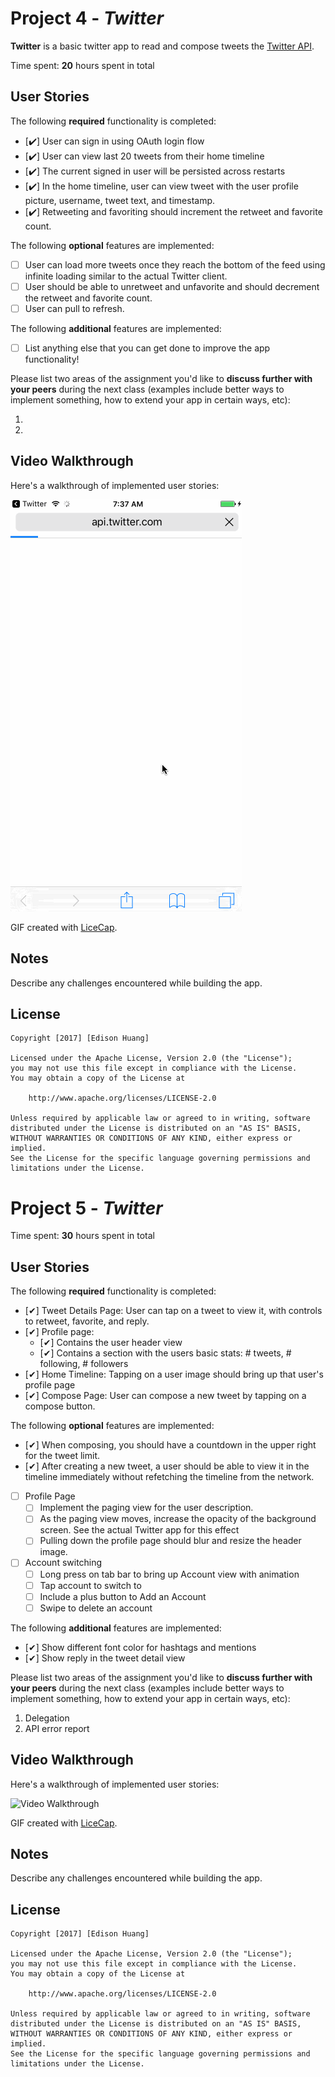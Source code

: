 # Project 4 - *Twitter*

**Twitter** is a basic twitter app to read and compose tweets the [Twitter API](https://apps.twitter.com/).

Time spent: **20** hours spent in total

## User Stories

The following **required** functionality is completed:

- [✔️] User can sign in using OAuth login flow
- [✔️] User can view last 20 tweets from their home timeline
- [✔️] The current signed in user will be persisted across restarts
- [✔️] In the home timeline, user can view tweet with the user profile picture, username, tweet text, and timestamp.
- [✔️] Retweeting and favoriting should increment the retweet and favorite count.

The following **optional** features are implemented:

- [ ] User can load more tweets once they reach the bottom of the feed using infinite loading similar to the actual Twitter client.
- [ ] User should be able to unretweet and unfavorite and should decrement the retweet and favorite count.
- [ ] User can pull to refresh.

The following **additional** features are implemented:

- [ ] List anything else that you can get done to improve the app functionality!

Please list two areas of the assignment you'd like to **discuss further with your peers** during the next class (examples include better ways to implement something, how to extend your app in certain ways, etc):

1. 
2. 

## Video Walkthrough 

Here's a walkthrough of implemented user stories:

<img src='walkThrough.gif' title='Video Walkthrough' width='' alt='Video Walkthrough' />

GIF created with [LiceCap](http://www.cockos.com/licecap/).

## Notes

Describe any challenges encountered while building the app.

## License

    Copyright [2017] [Edison Huang]

    Licensed under the Apache License, Version 2.0 (the "License");
    you may not use this file except in compliance with the License.
    You may obtain a copy of the License at

        http://www.apache.org/licenses/LICENSE-2.0

    Unless required by applicable law or agreed to in writing, software
    distributed under the License is distributed on an "AS IS" BASIS,
    WITHOUT WARRANTIES OR CONDITIONS OF ANY KIND, either express or implied.
    See the License for the specific language governing permissions and
    limitations under the License.





# Project 5 - *Twitter*

Time spent: **30** hours spent in total

## User Stories

The following **required** functionality is completed:

- [✔] Tweet Details Page: User can tap on a tweet to view it, with controls to retweet, favorite, and reply.
- [✔] Profile page:
   - [✔] Contains the user header view
   - [✔] Contains a section with the users basic stats: # tweets, # following, # followers
- [✔] Home Timeline: Tapping on a user image should bring up that user's profile page
- [✔] Compose Page: User can compose a new tweet by tapping on a compose button.

The following **optional** features are implemented:

- [✔] When composing, you should have a countdown in the upper right for the tweet limit.
- [✔] After creating a new tweet, a user should be able to view it in the timeline immediately without refetching the timeline from the network.
- [ ] Profile Page
   - [ ] Implement the paging view for the user description.
   - [ ] As the paging view moves, increase the opacity of the background screen. See the actual Twitter app for this effect
   - [ ] Pulling down the profile page should blur and resize the header image.
- [ ] Account switching
   - [ ] Long press on tab bar to bring up Account view with animation
   - [ ] Tap account to switch to
   - [ ] Include a plus button to Add an Account
   - [ ] Swipe to delete an account

The following **additional** features are implemented:

- [✔] Show different font color for hashtags and mentions
- [✔] Show reply in the tweet detail view

Please list two areas of the assignment you'd like to **discuss further with your peers** during the next class (examples include better ways to implement something, how to extend your app in certain ways, etc):

1. Delegation
2. API error report

## Video Walkthrough 

Here's a walkthrough of implemented user stories:

<img src='walkThrough2.gif' title='Video Walkthrough' width='' alt='Video Walkthrough' />

GIF created with [LiceCap](http://www.cockos.com/licecap/).

## Notes

Describe any challenges encountered while building the app.

## License

    Copyright [2017] [Edison Huang]

    Licensed under the Apache License, Version 2.0 (the "License");
    you may not use this file except in compliance with the License.
    You may obtain a copy of the License at

        http://www.apache.org/licenses/LICENSE-2.0

    Unless required by applicable law or agreed to in writing, software
    distributed under the License is distributed on an "AS IS" BASIS,
    WITHOUT WARRANTIES OR CONDITIONS OF ANY KIND, either express or implied.
    See the License for the specific language governing permissions and
    limitations under the License.